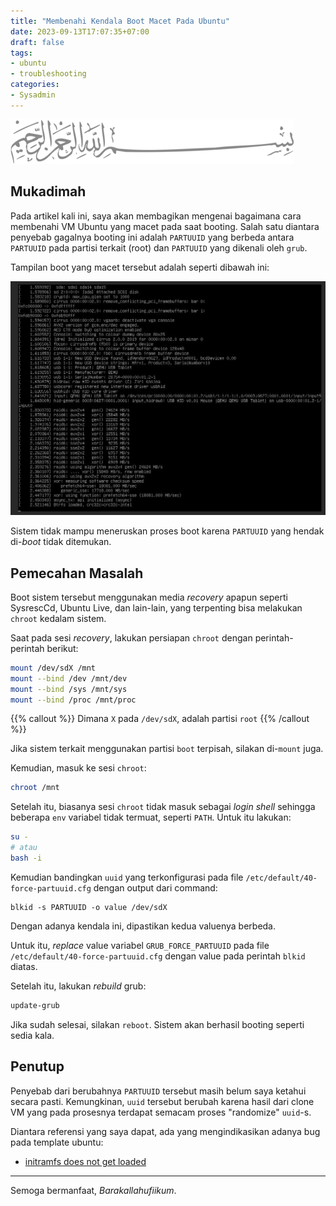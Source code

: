 ```yaml
---
title: "Membenahi Kendala Boot Macet Pada Ubuntu"
date: 2023-09-13T17:07:35+07:00
draft: false
tags:
- ubuntu
- troubleshooting
categories:
- Sysadmin
---
```


![Bismillah](/images/bismillah-2.png#center)

## Mukadimah

Pada artikel kali ini, saya akan membagikan mengenai bagaimana cara membenahi VM Ubuntu yang macet pada saat booting. Salah satu diantara penyebab gagalnya booting ini adalah `PARTUUID` yang berbeda antara `PARTUUID` pada partisi terkait (root) dan `PARTUUID` yang dikenali oleh `grub`.

Tampilan boot yang macet tersebut adalah seperti dibawah ini: 

![Boot Macet](./screenshot.jpg#center)

Sistem tidak mampu meneruskan proses boot karena `PARTUUID` yang hendak di-_boot_ tidak ditemukan.

## Pemecahan Masalah

Boot sistem tersebut menggunakan media _recovery_ apapun seperti SysrescCd, Ubuntu Live, dan lain-lain, yang terpenting bisa melakukan `chroot` kedalam sistem.

Saat pada sesi _recovery_, lakukan persiapan `chroot` dengan perintah-perintah berikut:

```bash
mount /dev/sdX /mnt
mount --bind /dev /mnt/dev
mount --bind /sys /mnt/sys
mount --bind /proc /mnt/proc
```
{{% callout %}}
Dimana `X` pada `/dev/sdX`, adalah partisi `root`
{{% /callout %}}

Jika sistem terkait menggunakan partisi `boot` terpisah, silakan di-`mount` juga.

Kemudian, masuk ke sesi `chroot`:

```bash
chroot /mnt
```

Setelah itu, biasanya sesi `chroot` tidak masuk sebagai _login shell_ sehingga beberapa `env` variabel tidak termuat, seperti `PATH`. Untuk itu lakukan:

```bash
su -
# atau
bash -i
```

Kemudian bandingkan `uuid` yang terkonfigurasi pada file `/etc/default/40-force-partuuid.cfg` dengan output dari command:

```
blkid -s PARTUUID -o value /dev/sdX
```

Dengan adanya kendala ini, dipastikan kedua valuenya berbeda. 

Untuk itu, _replace_ value variabel `GRUB_FORCE_PARTUUID` pada file `/etc/default/40-force-partuuid.cfg` dengan value pada perintah `blkid` diatas.

Setelah itu, lakukan _rebuild_ grub:

```bash
update-grub
```

Jika sudah selesai, silakan `reboot`. Sistem akan berhasil booting seperti sedia kala.

## Penutup

Penyebab dari berubahnya `PARTUUID` tersebut masih belum saya ketahui secara pasti. Kemungkinan, `uuid` tersebut berubah karena hasil dari clone VM yang pada prosesnya terdapat semacam proses "randomize" `uuid`-s.

Diantara referensi yang saya dapat, ada yang mengindikasikan adanya bug pada template ubuntu:
- [initramfs does not get loaded](https://bugs.launchpad.net/ubuntu/+source/livecd-rootfs/+bug/1870189)

---

Semoga bermanfaat, _Barakallahufiikum_.
